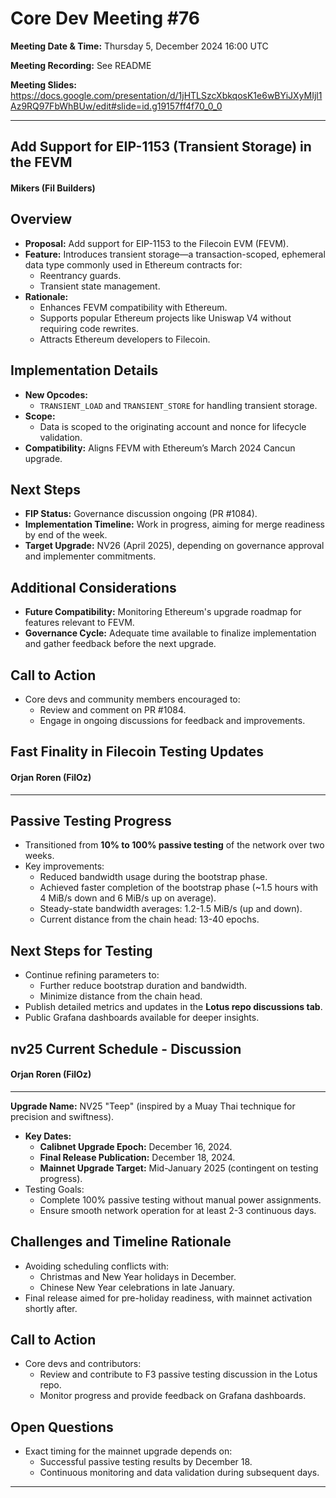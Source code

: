 # Core Dev Meeting #76 

**Meeting Date & Time:** Thursday 5, December 2024 16:00 UTC

**Meeting Recording:** See README

**Meeting Slides:** https://docs.google.com/presentation/d/1jHTLSzcXbkqosK1e6wBYiJXyMIjl1Az9RQ97FbWhBUw/edit#slide=id.g19157ff4f70_0_0


---

## Add Support for EIP-1153 (Transient Storage) in the FEVM  
#### Mikers (Fil Builders)

## Overview
- **Proposal:** Add support for EIP-1153 to the Filecoin EVM (FEVM).
- **Feature:** Introduces transient storage—a transaction-scoped, ephemeral data type commonly used in Ethereum contracts for:
  - Reentrancy guards.
  - Transient state management.
- **Rationale:** 
  - Enhances FEVM compatibility with Ethereum.
  - Supports popular Ethereum projects like Uniswap V4 without requiring code rewrites.
  - Attracts Ethereum developers to Filecoin.

## Implementation Details
- **New Opcodes:**
  - `TRANSIENT_LOAD` and `TRANSIENT_STORE` for handling transient storage.
- **Scope:** 
  - Data is scoped to the originating account and nonce for lifecycle validation.
- **Compatibility:** Aligns FEVM with Ethereum’s March 2024 Cancun upgrade.

## Next Steps
- **FIP Status:** Governance discussion ongoing (PR #1084).
- **Implementation Timeline:** Work in progress, aiming for merge readiness by end of the week.
- **Target Upgrade:** NV26 (April 2025), depending on governance approval and implementer commitments.

## Additional Considerations
- **Future Compatibility:** Monitoring Ethereum's upgrade roadmap for features relevant to FEVM.
- **Governance Cycle:** Adequate time available to finalize implementation and gather feedback before the next upgrade.

## Call to Action
- Core devs and community members encouraged to:
  - Review and comment on PR #1084.
  - Engage in ongoing discussions for feedback and improvements.





## Fast Finality in Filecoin Testing Updates
#### Orjan Roren (FilOz)
---
## Passive Testing Progress
- Transitioned from **10% to 100% passive testing** of the network over two weeks.
- Key improvements:
  - Reduced bandwidth usage during the bootstrap phase.
  - Achieved faster completion of the bootstrap phase (~1.5 hours with 4 MiB/s down and 6 MiB/s up on average).
  - Steady-state bandwidth averages: 1.2-1.5 MiB/s (up and down).
  - Current distance from the chain head: 13-40 epochs.

## Next Steps for Testing
- Continue refining parameters to:
  - Further reduce bootstrap duration and bandwidth.
  - Minimize distance from the chain head.
- Publish detailed metrics and updates in the **Lotus repo discussions tab**.
- Public Grafana dashboards available for deeper insights.

## nv25 Current Schedule - Discussion 
#### Orjan Roren (FilOz)
---
**Upgrade Name:** NV25 "Teep" (inspired by a Muay Thai technique for precision and swiftness).
- **Key Dates:**
  - **Calibnet Upgrade Epoch:** December 16, 2024.
  - **Final Release Publication:** December 18, 2024.
  - **Mainnet Upgrade Target:** Mid-January 2025 (contingent on testing progress).
- Testing Goals:
  - Complete 100% passive testing without manual power assignments.
  - Ensure smooth network operation for at least 2-3 continuous days.

## Challenges and Timeline Rationale
- Avoiding scheduling conflicts with:
  - Christmas and New Year holidays in December.
  - Chinese New Year celebrations in late January.
- Final release aimed for pre-holiday readiness, with mainnet activation shortly after.

## Call to Action
- Core devs and contributors:
  - Review and contribute to F3 passive testing discussion in the Lotus repo.
  - Monitor progress and provide feedback on Grafana dashboards.

## Open Questions
- Exact timing for the mainnet upgrade depends on:
  - Successful passive testing results by December 18.
  - Continuous monitoring and data validation during subsequent days.





---
